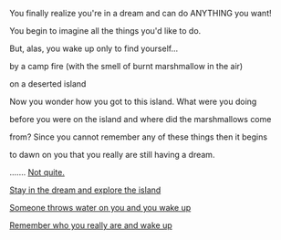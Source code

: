 You finally realize you're in a dream and can do ANYTHING you want!

You begin to imagine all the things you'd like to do.

But, alas, you wake up only to find yourself...

by a camp fire (with the smell of burnt marshmallow in the air)

on a deserted island

Now you wonder how you got to this island. What were you doing

before you were on the island and where did the marshmallows come

from? Since you cannot remember any of these things then it begins

to dawn on you that you really are still having a dream.

....... [Not quite.](wake-up-again/wake-up-again.md)

[Stay in the dream and explore the island](dessert-island/explore-island.md)

[Someone throws water on you and you wake up](dessert-island/explore-island.md)

[Remember who you really are and wake up](vigilante/vigilante.md)
